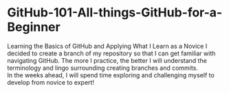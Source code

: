 # GitHub-101-All-things-GitHub-for-a-Beginner
Learning the Basics of GitHub and Applying What I Learn as a Novice 
I decided to create a branch of my repository so that I can get familiar with navigating GitHub. 
The more I practice, the better I will understand the terminology and lingo surrounding creating branches and commits.  
In the weeks ahead, I will spend time exploring and challenging myself to develop from novice to expert!
